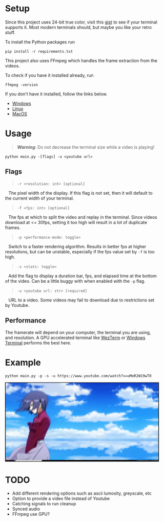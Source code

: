 # Setup
Since this project uses 24-bit true color, visit this [gist](https://gist.github.com/kurahaupo/6ce0eaefe5e730841f03cb82b061daa2) to see if your terminal supports it. Most modern terminals should, but maybe you like your retro stuff.


To install the Python packages run
```
pip install -r requirements.txt
```

This project also uses FFmpeg which handles the frame extraction from the videos.

To check if you have it installed already, run
```
ffmpeg -version
```

If you don't have it installed, follow the links below.

- [Windows](https://phoenixnap.com/kb/ffmpeg-windows)
- [Linux](https://phoenixnap.com/kb/install-ffmpeg-ubuntu)
- [MacOS](https://phoenixnap.phoenixnap/kb/ffmpeg-windows)

# Usage
> **_Warning_**: Do not decrease the terminal size while a video is playing!
```
python main.py -[flags] -u <youtube url>
```

## Flags

> `-r <resolution: int> [optional]`

&ensp; The pixel width of the display. If this flag is not set, then it will default to the current width of your terminal.

> `-f <fps: int> [optional]`

&ensp; The fps at which to split the video and replay in the terminal. Since videos download at <= 30fps, setting it too high will result in a lot of duplicate frames.

> `-p <performance-mode: toggle> `

&ensp; Switch to a faster rendering algorithm. Results in better fps at higher resolutions, but can be unstable, especially if the fps value set by `-f` is too high.

> `-s <stats: toggle> `

&ensp; Add the flag to display a duration bar, fps, and elapsed time at the bottom of the video. Can be a little buggy with when enabled with the `-p` flag.

> `-u <youtube url: str> [required]`

&ensp; URL to a video. Some videos may fail to download due to restrictions set by Youtube.


## Performance
The framerate will depend on your computer, the terminal you are using, and resolution. A GPU accelerated terminal like [WezTerm](https://wezfurlong.org/wezterm/index.html) or [Windows Terminal](https://apps.microsoft.com/store/detail/windows-terminal/9N0DX20HK701) performs the best here.

# Example

```
python main.py -p -s -u https://www.youtube.com/watch?v=uMeR2W19wT0
```

![example](./img/example.png)

# TODO

- Add different rendering options such as ascii lumosity, greyscale, etc
- Option to provide a video file instead of Youtube
- Catching signals to run cleanup
- Synced audio
- FFmpeg use GPU?
